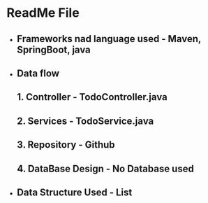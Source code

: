 #           ReadMe File

*   ##    Frameworks nad language used - Maven, SpringBoot, java
*   ##    Data flow
    ##   1. Controller - TodoController.java
    ##   2. Services - TodoService.java
    ##   3. Repository - Github
    ##   4. DataBase Design - No Database used 

* ## Data Structure Used - List
